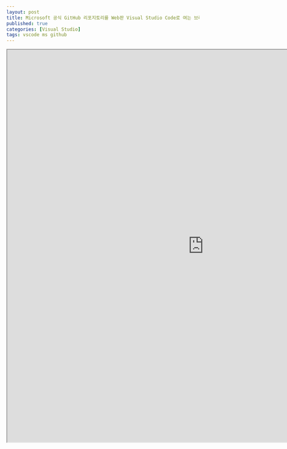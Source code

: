 ```yaml
---
layout: post
title: Microsoft 공식 GitHub 리포지토리를 Web판 Visual Studio Code로 여는 브라우저 확장
published: true
categories: [Visual Studio]
tags: vscode ms github
---
```

<iframe width="1024" height="1024" src="https://docs.google.com/document/d/e/2PACX-1vR84ERUb_y0ZHDlkGugqdTXvxVwPvVqdnTV8-h-lNnw9DQ6c89SqNVZYWvJuxSgiBWOgRsErUdvJ3do/pub?embedded=true"></iframe>  
  

